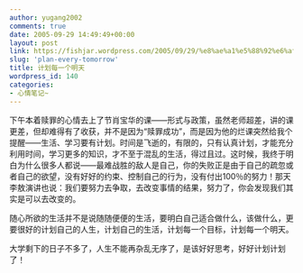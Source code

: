 ```yaml
---
author: yugang2002
comments: true
date: 2005-09-29 14:49:49+00:00
layout: post
link: https://fishjar.wordpress.com/2005/09/29/%e8%ae%a1%e5%88%92%e6%af%8f%e4%b8%80%e4%b8%aa%e6%98%8e%e5%a4%a9/
slug: 'plan-every-tomorrow'
title: 计划每一个明天
wordpress_id: 140
categories:
- 心情笔记~
---
```


下午本着赎罪的心情去上了节肖宝华的课——形式与政策，虽然老师超差，讲的课更差，但却难得有了收获，并不是因为“赎罪成功”，而是因为他的烂课突然给我个提醒——生活、学习要有计划。时间是飞逝的，有限的，只有认真计划，才能充分利用时间，学习更多的知识，才不至于混乱的生活，得过且过。这时候，我终于明白为什么很多人都说——最难战胜的敌人是自己，你的失败正是由于自己的疏忽或者自己的欲望，没有好好的约束、控制自己的行为，没有付出100％的努力！那天李敖演讲也说：我们要努力去争取，去改变事情的结果，努力了，你会发现我们其实是可以去改变的。




随心所欲的生活并不是说随随便便的生活，要明白自己适合做什么，该做什么，更要很好的计划自己的人生，计划自己的生活，计划每一个目标，计划每一个明天。




大学剩下的日子不多了，人生不能再杂乱无序了，是该好好思考，好好计划计划了！
